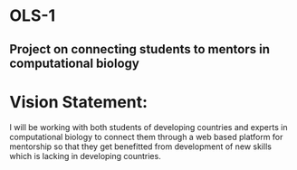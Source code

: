 # OLS-1
## Project on connecting students to mentors in computational biology
# Vision Statement:
I will be working with both students of developing countries and experts in computational biology to connect them through a web based
platform for mentorship so that they get benefitted from development of new skills which is lacking in developing countries. 
